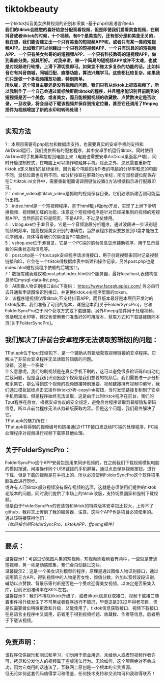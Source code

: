 # tiktokbeauty
一个tiktok抖音美女热舞视频的识别和采集 -基于php和易语言和e4a   
**我们的tiktok会随您的喜好给您分配观看视频，但是即便我们爱看美食视频，在刷抖音或者tiktok的时候，十个视频，有6个是美食的，还有部分是和美食无关的，我在想，我们能否建立出一个只有美食的短视频APP呢，或者只有某一类的短视频APP。比如我们可以创建出一个只有的短视频APP、一个只有玩具的的短视频APP、一个只有美女帅哥的的短视频APP、一个只有科技数码的短视频APP，做到垂直分类，投其所好。
对我来讲，做一个简易的短视频APP或许不太难，也就是对视频进行轮播，上滑下滑切换即可。如果您不做太多复杂的功能的话，比如抖音它有抖音商城，同城匹配、直播功能，算法兴趣学习。这些都比较复杂，如果我们只是做一个多视频播放功能，特别简单。  
所以呢，这个项目主要还是没有视频的问题，我们只有从tiktok上抓取视频了，所以我制作了一个自己会通过鼠标触屏刷tiktok的程序，并且程序能识别目前刷到的短视频是否一个美食、或者美女，而且能根据视频的收藏数、点赞数决定是否收录，一旦收录，将会自动下载该视频并保存到指定位置，甚至它还调用了ffmpeg插件为视频增加了新的水印和转码处理！**
****
## 实现方法  
1：本项目需要有php后台和数据库支持，也需要真实的安卓手机的支持和AirDroid运行，我们提供所有的配套程序。其中安卓手机运行tiktok，同时使用AirDroid将手机屏幕投射到电脑上来（电脑也需要安卓AirDroid桌面客户端），同时开启控制模式，在电脑上可以操作和触屏手机。除此之外，您还需要重新在tiktok.e定义我们的鼠标坐标，因为每个电脑包括作者的电脑的分辨率和您的电脑不同，鼠标位置也有所不同。如分析按钮在屏幕的xy坐标，所有鼠标键位配保存在D:\tiktok.ini文件中，需要重新配置请调用键位设置()方法根据指示进行配置即可。  
2：online_video和tiktok_video是抓取的视频保存目录。它们必须新建否则可能运行出错。     
3：index.html是一个短视频程序，基于html和js和php开发，实现了上滑下滑切换视频、视频懒加载的功能。注意这个短视频程序是针对已经采集到的视频的短视频APP。当然目前它只是网页，不是APP。不过足矣使用。  
4：vblog.exe位于dll目录，它是一个音频波段分析程序，通过波段进一步识别短视频的频率，提高视频美女识别的准确性。当然该程序貌似要放置到D盘才能被主程序调用，具体得看我们的易语言PC端源码。  
5：vshop.exe位于dll目录，它是一个PC端的前台信息显示辅助程序，用于显示最新的采集状态和信息等。  
6：post.php是一个tput.apk安卓程序请求得接口，用于创建视频条同时记录视频链接和ID，它会在一个tiktok得数据库表中新建和操作记录。另外post.php也是index.html短视频程序依赖的后端接口。  
7：数据库建表建议和post.php\index.html同个服务器，最好localhost,表结构信息参见mysql-data-list.png。  
8：AI图像人物识别接口由以下提供： https://www.faceplusplus.com/ 务必自行去开通和申请图像识别接口，并更换tiktok.e主程序里面的token。  
9：该程序短视频仅限tiktok,不支持抖音APP，而且版本最好是本项目开发时的tiktok版本，我们准备了可用的版本，详细见本页[关于FolderSyncPro]，它和FolderSyncPro位于同个获取方式或下载链接。另外ffmepg插件用于处理视频，包括增加水印等，建议也使用我们准备好的可用版本，获取方式和下载链接随同本页[关于FolderSyncPro]。   
## 我们解决了[非前台安卓程序无法读取剪辑版]的问题：
TPut.apk位于tput压缩包下，是一个辅助从剪辑版获取视频链接的安卓程序。它解决了非前台安卓程序无法读取剪辑版的问题。  
没错，这是一个突破！  
什么意思呢，我们的刷视频是在真实手机下刷的，这可以避免很多验证码和自动化拦截问题，但是当我们识别出这个视频是我们想要的视频后，我们需要进一步分析和采集它，那么得到这个视频的视频链接特别重要，视频链接持有视频ID编号，我们通过模拟鼠标点击去操作tiktok分析-copylink按钮，当时发现链接复制到了安卓手机剪辑版，但是程序始终无法读取，这是由于此时tiktok程序在前台，我们的Tput程序在后台，根据安卓协议的安全规定，避免后台程序读取剪辑版隐私密码信息，所以非前台程序无法从剪辑版获取内容。但是这个问题，我们最终解决了它。  
TPut.apk的魅力所在！  
TPut.apk将得到的视频编号和链接通过HTTP接口发送给PC端的处理程序，PC端处理程序对视频进行视频下载等其他处理。  
## 关于FolderSyncPro：
FolderSyncPro这个APP安装包是用来同步视频的，在之前我们下载视频模拟电脑的模拟按键，间接操作同个USB链接的手机屏幕，通过点击保存视频按钮，进行下载，但是下载的视频是在手机上的，所以必须使用FolderSyncPro这个软件项电脑磁盘进行同步。  
或许有人问tiktok部分视频没有保存视频的选项，这就是必须使用们提供的tiktok老版本的问题，同时我们提供了市场上的tiktok改版，支持切换国家和强制下载视频。  
但是由于FolderSyncPro的安装包和tiktok的特殊版本安卓包比较大，上传不了github，我将其上传到了我的服务器，注意，这两个APP也是项目必须使用的。  
通过该链接获得他们：[  ](https://drive.google.com/file/d/1Yjs7h726R2xf1DX4A93x9CGi4u8WMwzI/view?usp=drive_link)  
*（此链接包括FolderSyncPro、tiktokAPP、ffpemg插件）*
****
## 要点：  
温馨提示1：可跳过动感图片集的短视频，短视频刷着刷着有两种，一些就是普通短视频，另一些是动感图集，我们会自动跳过这些。  
温馨提示2：这是一个美女识别模型的程序，原理是通过图像人物识别接口，通过调用第三方API，得到视频中的人物是否女性，颜值分数，外加以音频波段识别，辅助以点赞数、背景乐等判断是否是一个受欢迎得美女视频，以决定是否采集入库，目前识别准确率在80%左右。  
温馨提示3：我们不排除tiktok升级了，或者tiktok信息获取接口、视频下载接口随着事件得升级发生了不可用或者程序运行不情况，毕竟这是2022年得老项目，但是仅需要做出稍微更改和升级，又能使用了。tiktok信息获取接口、视频下载接口在易语言主程序中又调用，前者用于得到视频标题、收藏数、作者等信息，后者用于下载该视频，
****
## 免责声明：
该程序仅供娱乐和测试和学习，切勿用于商业用途，未经他人或者短视频作者许可，拷贝和分发他人的视频属于盗版违法行为。无论如何，这个项目绝对不会成功，因为它商用的话违法了，互联网上原创是一个根本的宝贵资源。  
但无论如何这套代码值得学习和借鉴，任何技术支持和交流均可和我取得联系！


